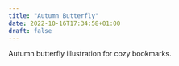 ```yaml
---
title: "Autumn Butterfly"
date: 2022-10-16T17:34:58+01:00
draft: false
---
```


Autumn butterfly illustration for cozy bookmarks.